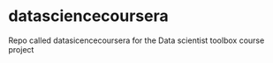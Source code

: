 # datasciencecoursera
Repo called datasicencecoursera for the Data scientist toolbox course project
